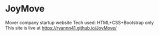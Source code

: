 # JoyMove
Mover company startup website
Tech used: HTML+CSS+Bootstrap only
This site is live at https://ryannn41.github.io/JoyMove/
